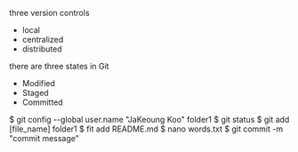 three version controls
- local
- centralized
- distributed

there are three states in Git
- Modified
- Staged
- Committed

$ git config --global user.name "JaKeoung Koo"
folder1 $ git status
$ git add [file_name]
folder1 $ fit add README.md
$ nano words.txt
$ git commit -m "commit message"

